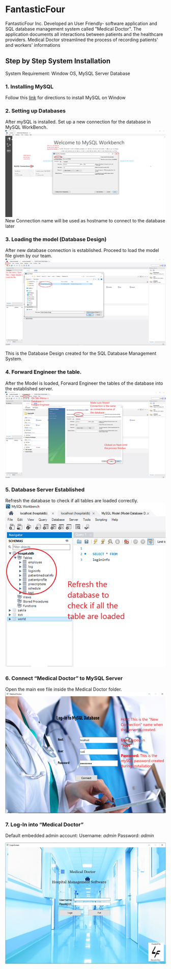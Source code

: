 # FantasticFour
FantasticFour Inc. Developed an User Friendly- software application and SQL database management system called "Medical Doctor". The application documents all interactions between patients and the healthcare providers. Medical Doctor streamlined the process of recording patients' and workers' informations

## Step by Step System Installation
System Requirement: Window OS, MySQL Server Database

### 1. Installing MySQL
Follow this [link](https://dev.mysql.com/doc/refman/8.0/en/windows-installation.html) for directions to install MySQL on Window

### 2. Setting up Databases
After mySQL is installed. Set up a new connection for the database in MySQL WorkBench.
![MySQL New Connection](https://github.com/congnguyen53/FantasticFour/blob/master/MDPic/newconnection.png)
New Connection name will be used as hostname to connect to the database later

### 3. Loading the model (Database Design)
After new database connection is established. Proceed to load the model file given by our team.
![Load Model](https://github.com/congnguyen53/FantasticFour/blob/master/MDPic/loadmodel.png)

This is the Database Design created for the SQL Database Management System.

### 4. Forward Engineer the table.
After the Model is loaded, Forward Engineer the tables of the database into the established server.
![Forward Engineer](https://github.com/congnguyen53/FantasticFour/blob/master/MDPic/forward%20engineer.png)

### 5. Database Server Established
Refresh the database to check if all tables are loaded correctly.
![Refresh](https://github.com/congnguyen53/FantasticFour/blob/master/MDPic/refresh.png)

### 6. Connect “Medical Doctor” to MySQL Server
Open the main exe file inside the Medical Doctor folder.
![Login SQL](https://github.com/congnguyen53/FantasticFour/blob/master/MDPic/SQLlogin.png)

### 7. Log-In into “Medical Doctor”
Default embedded admin account:
Username: *admin*
Password: *admin*

![Log-in](https://github.com/congnguyen53/FantasticFour/blob/master/MDPic/Login-Screen.JPG)

